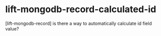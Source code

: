 lift-mongodb-record-calculated-id
=================================

[lift-mongodb-record] is there a way to automatically calculate id field value?